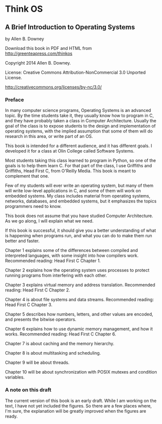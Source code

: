 Think OS
========
A Brief Introduction to Operating Systems
-----------------------------------------
by Allen B. Downey

Download this book in PDF and HTML from http://greenteapress.com/thinkos


Copyright 2014  Allen B. Downey.

License: Creative Commons Attribution-NonCommercial 3.0 Unported License.

http://creativecommons.org/licenses/by-nc/3.0/

### Preface

In many computer science programs, Operating Systems is an advanced
topic.  By the time students take it, they usually know how to program
in C, and they have probably taken a class in Computer Architecture.
Usually the goal of the class is to expose students to the design
and implementation of operating systems, with the implied assumption
that some of them will do research in this area, or write part of
an OS.

This book is intended for a different audience, and it has different
goals.  I developed it for a class at Olin College called Software
Systems.

Most students taking this class learned to program in Python,
so one of the goals is to help them learn C.
For that part of the class, I use Griffiths and Griffiths, Head
  First C, from O'Reilly Media.  This book is meant to complement
that one.

Few of my students will ever write an operating system, but many of
them will write low-level applications in C, and some of them will
work on embedded systems.  My class includes material
from operating systems, networks, databases, and embedded systems, but
it emphasizes the topics programmers need to know.

This book does not assume that you have studied Computer Architecture.
As we go along, I will explain what we need.

If this book is successful, it should give you a better understanding
of what is happening when programs run, and what you can do to make
them run better and faster.

Chapter 1 explains some of the differences between compiled and
interpreted languages, with some insight into how compilers work.
Recommended reading: Head First C Chapter 1.

Chapter 2 explains how the operating system uses processes to
protect running programs from interfering with each other.

Chapter 3 explains virtual memory and address translation.
Recommended reading: Head First C Chapter 2.

Chapter 4 is about file systems and data streams.
Recommended reading: Head First C Chapter 3.

Chapter 5 describes how numbers, letters, and other values are
encoded, and presents the bitwise operators.

Chapter 6 explains how to use dynamic memory management, and how
it works.
Recommended reading: Head First C Chapter 6.

Chapter 7 is about caching and the memory hierarchy.

Chapter 8 is about multitasking and scheduling.

Chapter 9 will be about threads.

Chapter 10 will be about synchronization with POSIX mutexes and
condition variables.


### A note on this draft

The current version of this book is an early draft.  While I am
working on the text, I have not yet included the figures.  So
there are a few places where, I'm sure, the explanation will be
greatly improved when the figures are ready.
